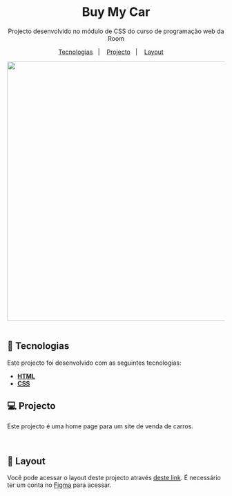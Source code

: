 <h1 align="center">Buy My Car </h1>

<p align="center">
Projecto desenvolvido no módulo de CSS do curso de programação web da Room
</p>

<p align="center">
  <a href="#-tecnologias">Tecnologias</a>&nbsp;&nbsp;&nbsp;|&nbsp;&nbsp;&nbsp;
  <a href="#-projecto">Projecto</a>&nbsp;&nbsp;&nbsp;|&nbsp;&nbsp;&nbsp;
  <a href="#-layout">Layout</a>&nbsp;&nbsp;&nbsp;&nbsp;&nbsp;&nbsp;
</p>


<div align="center">
  
  <img height="600" src="https://user-images.githubusercontent.com/98264322/229159634-bda2359c-5c63-4a46-958f-d60b77604d15.png"/>

</div>

<br> 



## 🚀 Tecnologias

Este projecto foi desenvolvido com as seguintes tecnologias:

- <span>[**HTML**](https://www.w3schools.com/html/)</span>
- <span>[**CSS**](https://www.w3schools.com/css/)</span>


## 💻 Projecto
Este  projecto é uma home page para um site de venda de carros.


<br> 

## 🔖 Layout
Você pode acessar o layout deste projecto através [deste link](https://www.figma.com/community/file/1223494168352187324/Buy-My-Car). É necessário ter um conta no  [Figma](https://figma.com) para acessar.


